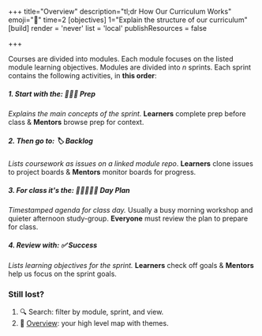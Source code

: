 +++
title="Overview"
description="tl;dr How Our Curriculum Works"
emoji="🦌"
time=2
[objectives]
    1="Explain the structure of our curriculum"
[build]
  render = 'never'
  list = 'local'
  publishResources = false

+++

Courses are divided into modules. Each module focuses on the listed module learning objectives. Modules are divided into _n_ sprints. Each sprint contains the following activities, in **this order**:

##### 1. Start with the: **🧑🏾‍💻 Prep**

_Explains the main concepts of the sprint._ **Learners** complete prep before class & **Mentors** browse prep for context.

##### 2. Then go to: **🏷️ Backlog**

_Lists coursework as issues on a linked module repo_. **Learners** clone issues to project boards & **Mentors** monitor boards for progress.

##### 3. For class it's the: **🧑🏾‍🤝‍🧑🏾 Day Plan**

_Timestamped agenda for class day._ Usually a busy morning workshop and quieter afternoon study-group. **Everyone** must review the plan to prepare for class.

##### 4. Review with: **✅ Success**

_Lists learning objectives for the sprint._ **Learners** check off goals & **Mentors** help us focus on the sprint goals.

### Still lost?

1. 🔍 Search: filter by module, sprint, and view.
1. 🦉 [Overview](/overview): your high level map with themes.
